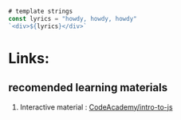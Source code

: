 ```typescript

# template strings
const lyrics = "howdy, howdy, howdy"
`<div>${lyrics}</div>`
```

# Links:

## recomended learning materials
1. Interactive material : [CodeAcademy/intro-to-js](https://www.codecademy.com/courses/introduction-to-javascript/informationals/learn-javascript-welcome)
